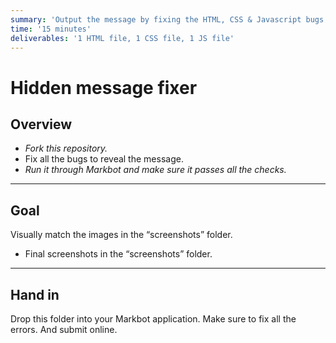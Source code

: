 ```yaml
---
summary: 'Output the message by fixing the HTML, CSS & Javascript bugs.'
time: '15 minutes'
deliverables: '1 HTML file, 1 CSS file, 1 JS file'
---
```


# Hidden message fixer

## Overview

- *Fork this repository.*
- Fix all the bugs to reveal the message.
- *Run it through Markbot and make sure it passes all the checks.*

---

## Goal

Visually match the images in the “screenshots” folder.

- Final screenshots in the “screenshots” folder.

---

## Hand in

Drop this folder into your Markbot application. Make sure to fix all the errors. And submit online.
